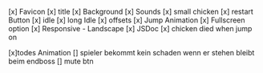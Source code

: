 [x] Favicon
[x] title
[x] Background
[x] Sounds
[x] small chicken
[x] restart Button
[x] idle
[x] long Idle
[x] offsets
[x] Jump Animation
[x] Fullscreen option
[x] Responsive - Landscape
[x] JSDoc
[x] chicken died when jump on

[x]todes Animation
[] spieler bekommt kein schaden wenn er stehen bleibt beim endboss
[] mute btn
